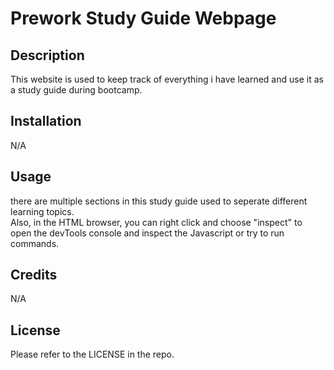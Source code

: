 # Prework Study Guide Webpage

## Description

This website is used to keep track of everything i have learned and use it as a study guide during bootcamp.  

## Installation

N/A

## Usage

there are multiple sections in this study guide used to seperate different learning topics.  
Also, in the HTML browser, you can right click and choose "inspect" to open the devTools console and inspect the Javascript or try to run commands.  

## Credits

N/A

## License

Please refer to the LICENSE in the repo.
